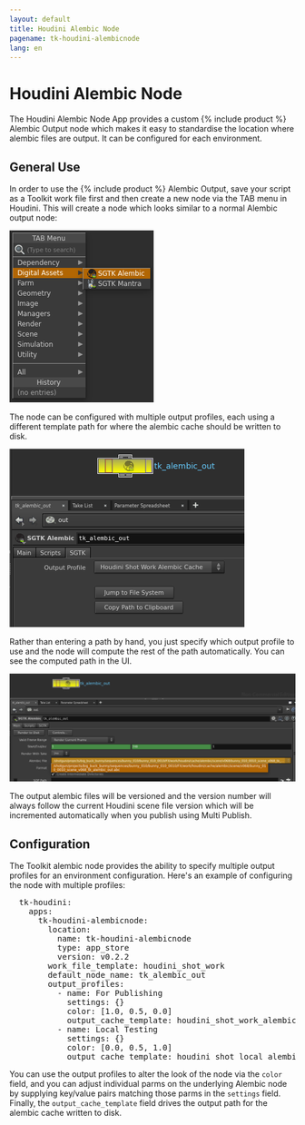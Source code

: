 ```yaml
---
layout: default
title: Houdini Alembic Node
pagename: tk-houdini-alembicnode
lang: en
---
```


# Houdini Alembic Node

The Houdini Alembic Node App provides a custom {% include product %} Alembic Output node which makes it easy to standardise the location where alembic files are output. It can be configured for each environment.

## General Use

In order to use the {% include product %} Alembic Output, save your script as a Toolkit work file first and then create a new node via the TAB menu in Houdini. This will create a node which looks similar to a normal Alembic output node:

![Alembic Node](../images/apps/houdini-alembicnode-create_node.png)

The node can be configured with multiple output profiles, each using a different template path for where the alembic cache should be written to disk.

![Alembic Node](../images/apps/houdini-alembicnode-output_profile.png)

Rather than entering a path by hand, you just specify which output profile to use and the node will compute the rest of the path automatically. You can see the computed path in the UI.

![Alembic Node](../images/apps/houdini-alembicnode-computed_path.png)

The output alembic files will be versioned and the version number will always follow the current Houdini scene file version which will be incremented automatically when you publish using Multi Publish.

## Configuration

The Toolkit alembic node provides the ability to specify multiple output profiles for an environment configuration. Here's an example of configuring the node with multiple profiles:

<pre>
  tk-houdini:
    apps:
      tk-houdini-alembicnode:
        location: 
          name: tk-houdini-alembicnode
          type: app_store
          version: v0.2.2
        work_file_template: houdini_shot_work
        default_node_name: tk_alembic_out
        output_profiles:
          - name: For Publishing
            settings: {}
            color: [1.0, 0.5, 0.0]
            output_cache_template: houdini_shot_work_alembic_cache
          - name: Local Testing
            settings: {}
            color: [0.0, 0.5, 1.0]
            output_cache_template: houdini_shot_local_alembic_cache
</pre>

You can use the output profiles to alter the look of the node via the `color` field, and you can adjust individual parms on the underlying Alembic node by supplying key/value pairs matching those parms in the `settings` field. Finally, the `output_cache_template` field drives the output path for the alembic cache written to disk.
